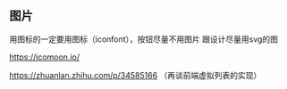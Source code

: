 ## 图片
用图标的一定要用图标（iconfont），按钮尽量不用图片
跟设计尽量用svg的图

https://icomoon.io/

https://zhuanlan.zhihu.com/p/34585166  （再谈前端虚拟列表的实现）